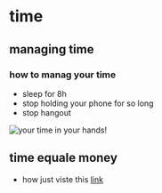 # time
## managing time   
### how to manag your time 

* sleep for 8h
* stop holding your phone for so long
* stop hangout


![your time in your hands!](https://cdn.corporatefinanceinstitute.com/assets/time-management.jpg)





## time equale money 
- how just viste this [link](https://corporatefinanceinstitute.com/resources/careers/soft-skills/time-management-list-tips/)
